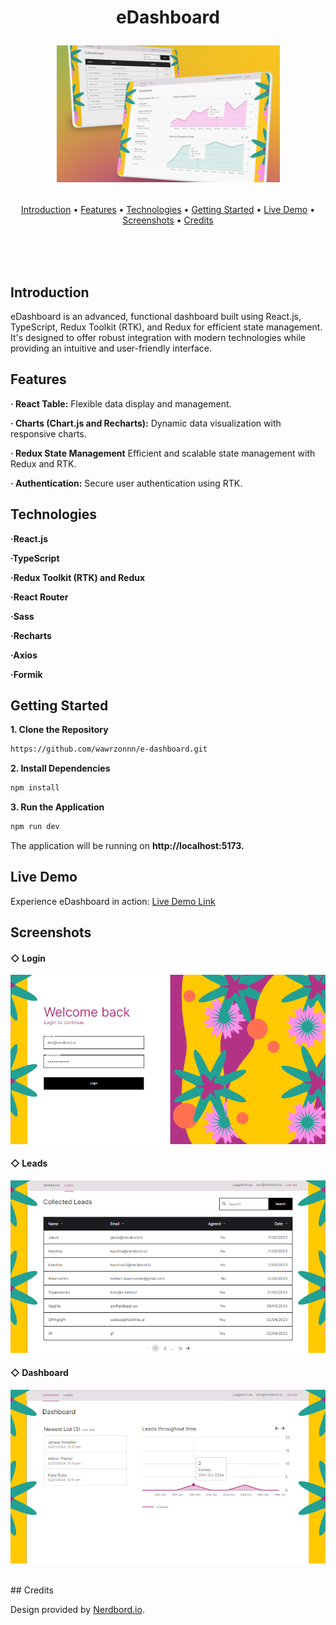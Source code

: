 <h1 align="center">
  eDashboard
  <p align="center">
    <img src="./docs/dashboardLogo.png" alt="Dashboard Logo"/>
</p>
</h1>
<p align="center">
  <a href="#introduction">Introduction</a> •
  <a href="#features">Features</a> •
  <a href="#technologies">Technologies</a> •
  <a href="#getting-started">Getting Started</a> •
  <a href="#live-demo">Live Demo</a> •
  <a href="#screenshots">Screenshots</a> •
  <a href="#credits">Credits</a>
</p>

<br><br><br>
## Introduction

eDashboard is an advanced, functional dashboard built using React.js, TypeScript, Redux Toolkit (RTK), and Redux for efficient state management. It's designed to offer robust integration with modern technologies while providing an intuitive and user-friendly interface.
<br>
## Features

**· React Table:** Flexible data display and management.

**· Charts (Chart.js and Recharts):** Dynamic data visualization with responsive charts.

**· Redux State Management** Efficient and scalable state management with Redux and RTK.

**· Authentication:** Secure user authentication using RTK.
<br>
## Technologies

**·React.js**

**·TypeScript**

**·Redux Toolkit (RTK) and Redux**

**·React Router**

**·Sass**

**·Recharts**

**·Axios**

**·Formik**
<br>
## Getting Started

**1. Clone the Repository**

```bash
https://github.com/wawrzonnn/e-dashboard.git
```

**2. Install Dependencies**

```bash
npm install
```

**3. Run the Application**

```bash
npm run dev
```

The application will be running on **http://localhost:5173.**
<br>
## Live Demo

Experience eDashboard in action: [Live Demo Link](https://e-dashboard-psi.vercel.app/)
<br>
## Screenshots

#### ◇ Login

<p align="center">
  <a href="./docs/loginbig.png">
    <img src="./docs/loginSmall.png" alt="Login Screen Thumbnail"/>
  </a>
</p>

#### ◇ Leads

<p align="center">
  <a href="./docs//leadsBig.png">
    <img src="./docs/leadsSmall.png" alt="Leads Screen Thumbnail"/>
  </a>
</p>

#### ◇ Dashboard

<p align="center">
  <a href="./docs/dashboardBig.png">
    <img src="./docs/dashboardSmall.png" alt="Dashboard Screen Thumbnail"/>
  </a>
</p>
<br>
## Credits

Design provided by [Nerdbord.io](https://nerdbord.io).
